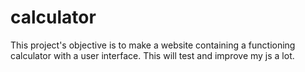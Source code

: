 # calculator

This project's objective is to make a website containing a functioning calculator with a user interface. This will test and improve my js a lot.
